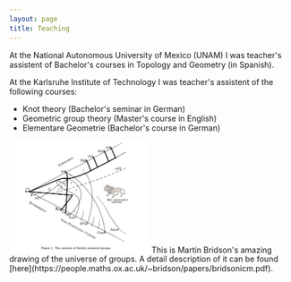 ```yaml
---
layout: page
title: Teaching
---
```


At the National Autonomous University of Mexico (UNAM) I was teacher's assistent of Bachelor's courses in Topology and Geometry (in Spanish).

At the Karlsruhe Institute of Technology I was teacher's assistent of the following courses:
* Knot theory (Bachelor's seminar in German)
* Geometric group theory (Master's course in English)
* Elementare Geometrie (Bachelor's course in German)




<img src="universe.jpg" width="250">
This is Martin Bridson's amazing drawing of the universe of groups. A detail description of it can be found [here](https://people.maths.ox.ac.uk/~bridson/papers/bridsonicm.pdf).
